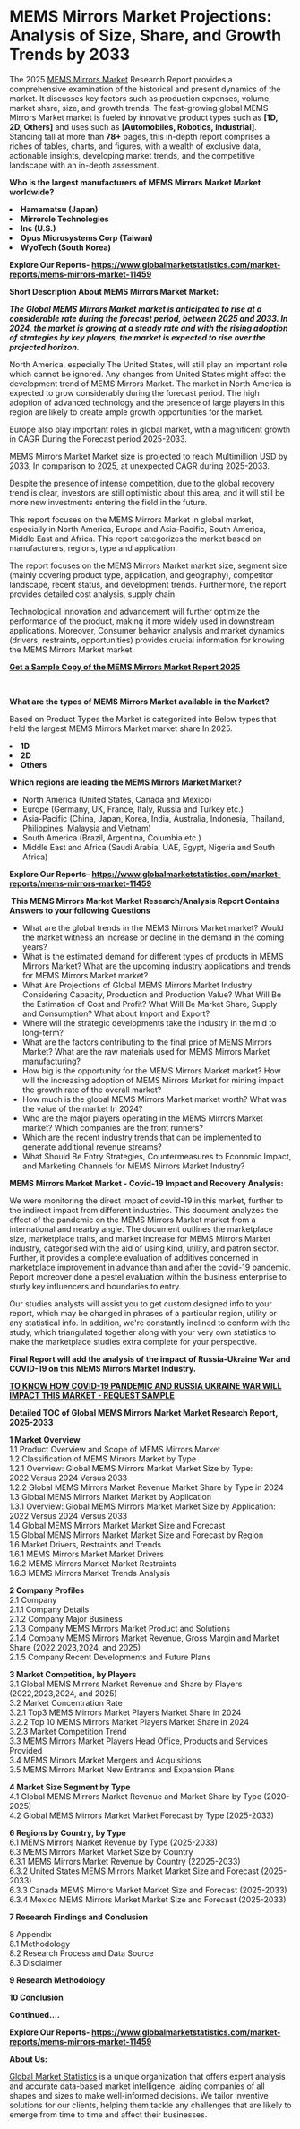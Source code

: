 <H1>MEMS Mirrors Market Projections: Analysis of Size, Share, and Growth Trends by 2033</H1><p>The 2025 <a href="https://www.globalmarketstatistics.com/market-reports/mems-mirrors-market-11459">MEMS Mirrors Market</a> Research Report provides a comprehensive examination of the historical and present dynamics of the market. It discusses key factors such as production expenses, volume, market share, size, and growth trends. The fast-growing global MEMS Mirrors Market market is fueled by innovative product types such as <strong>[1D, 2D, Others]</strong> and uses such as <strong>[Automobiles, Robotics, Industrial]</strong>. Standing tall at more than <strong>78+</strong> pages, this in-depth report comprises a riches of tables, charts, and figures, with a wealth of exclusive data, actionable insights, developing market trends, and the competitive landscape with an in-depth assessment.</p><p><strong>Who is the largest manufacturers of MEMS Mirrors Market Market worldwide?</strong></p><p><strong><li>Hamamatsu (Japan)<li>Mirrorcle Technologies<li>Inc (U.S.)<li>Opus Microsystems Corp (Taiwan)<li>WyoTech (South Korea)</strong></p><p><strong>Explore Our Reports-&nbsp;<a href="https://wordhtml.com/">https://www.globalmarketstatistics.com/market-reports/mems-mirrors-market-11459</a></strong></p><p><strong>Short Description About MEMS Mirrors Market Market:</strong></p><p><strong><em>The Global MEMS Mirrors Market market is anticipated to rise at a considerable rate during the forecast period, between 2025 and 2033. In 2024, the market is growing at a steady rate and with the rising adoption of strategies by key players, the market is expected to rise over the projected horizon.</em></strong></p><p>North America, especially The United States, will still play an important role which cannot be ignored. Any changes from United States might affect the development trend of MEMS Mirrors Market. The market in North America is expected to grow considerably during the forecast period. The high adoption of advanced technology and the presence of large players in this region are likely to create ample growth opportunities for the market.</p><p>Europe also play important roles in global market, with a magnificent growth in CAGR During the Forecast period 2025-2033.</p><p>MEMS Mirrors Market Market size is projected to reach Multimillion USD by 2033, In comparison to 2025, at unexpected CAGR during 2025-2033.</p><p>Despite the presence of intense competition, due to the global recovery trend is clear, investors are still optimistic about this area, and it will still be more new investments entering the field in the future.</p><p>This report focuses on the MEMS Mirrors Market in global market, especially in North America, Europe and Asia-Pacific, South America, Middle East and Africa. This report categorizes the market based on manufacturers, regions, type and application.</p><p>The report focuses on the MEMS Mirrors Market market size, segment size (mainly covering product type, application, and geography), competitor landscape, recent status, and development trends. Furthermore, the report provides detailed cost analysis, supply chain.</p><p>Technological innovation and advancement will further optimize the performance of the product, making it more widely used in downstream applications. Moreover, Consumer behavior analysis and market dynamics (drivers, restraints, opportunities) provides crucial information for knowing the MEMS Mirrors Market market.</p><p><strong><a href="https://www.globalmarketstatistics.com/market-reports/mems-mirrors-market-11459">Get a Sample Copy of the MEMS Mirrors Market Report 2025</a></strong></p><p>&nbsp;</p><p><strong>What are the types of MEMS Mirrors Market available in the Market?</strong></p><p>Based on Product Types the Market is categorized into Below types that held the largest MEMS Mirrors Market market share In 2025.</p><p><strong><li>1D<li>2D<li>Others</strong></p><p><strong>Which regions are leading the MEMS Mirrors Market Market?</strong></p><ul><li>North America (United States, Canada and Mexico)</li><li>Europe (Germany, UK, France, Italy, Russia and Turkey etc.)</li><li>Asia-Pacific (China, Japan, Korea, India, Australia, Indonesia, Thailand, Philippines, Malaysia and Vietnam)</li><li>South America (Brazil, Argentina, Columbia etc.)</li><li>Middle East and Africa (Saudi Arabia, UAE, Egypt, Nigeria and South Africa)</li></ul><p><strong>Explore Our Reports&ndash;&nbsp;<a href="https://www.globalmarketstatistics.com/market-reports/mems-mirrors-market-11459">https://www.globalmarketstatistics.com/market-reports/mems-mirrors-market-11459</a></strong></p><p><strong>&nbsp;This MEMS Mirrors Market Market Research/Analysis Report Contains Answers to your following Questions</strong></p><ul><li>What are the global trends in the MEMS Mirrors Market market? Would the market witness an increase or decline in the demand in the coming years?</li><li>What is the estimated demand for different types of products in MEMS Mirrors Market? What are the upcoming industry applications and trends for MEMS Mirrors Market market?</li><li>What Are Projections of Global MEMS Mirrors Market Industry Considering Capacity, Production and Production Value? What Will Be the Estimation of Cost and Profit? What Will Be Market Share, Supply and Consumption? What about Import and Export?</li><li>Where will the strategic developments take the industry in the mid to long-term?</li><li>What are the factors contributing to the final price of MEMS Mirrors Market? What are the raw materials used for MEMS Mirrors Market manufacturing?</li><li>How big is the opportunity for the MEMS Mirrors Market market? How will the increasing adoption of MEMS Mirrors Market for mining impact the growth rate of the overall market?</li><li>How much is the global MEMS Mirrors Market market worth? What was the value of the market In 2024?</li><li>Who are the major players operating in the MEMS Mirrors Market market? Which companies are the front runners?</li><li>Which are the recent industry trends that can be implemented to generate additional revenue streams?</li><li>What Should Be Entry Strategies, Countermeasures to Economic Impact, and Marketing Channels for MEMS Mirrors Market Industry?</li></ul><p><strong>MEMS Mirrors Market Market - Covid-19 Impact and Recovery Analysis:</strong></p><p>We were monitoring the direct impact of covid-19 in this market, further to the indirect impact from different industries. This document analyzes the effect of the pandemic on the MEMS Mirrors Market market from a international and nearby angle. The document outlines the marketplace size, marketplace traits, and market increase for MEMS Mirrors Market industry, categorised with the aid of using kind, utility, and patron sector. Further, it provides a complete evaluation of additives concerned in marketplace improvement in advance than and after the covid-19 pandemic. Report moreover done a pestel evaluation within the business enterprise to study key influencers and boundaries to entry.</p><p>Our studies analysts will assist you to get custom designed info to your report, which may be changed in phrases of a particular region, utility or any statistical info. In addition, we're constantly inclined to conform with the study, which triangulated together along with your very own statistics to make the marketplace studies extra complete for your perspective.</p><p><strong>Final Report will add the analysis of the impact of Russia-Ukraine War and COVID-19 on this MEMS Mirrors Market Industry.</strong></p><p><strong><a href="https://www.globalmarketstatistics.com/market-reports/mems-mirrors-market-11459">TO KNOW HOW COVID-19 PANDEMIC AND RUSSIA UKRAINE WAR WILL IMPACT THIS MARKET - REQUEST SAMPLE</a></strong></p><p><strong>Detailed TOC of Global MEMS Mirrors Market Market Research Report, 2025-2033</strong></p><p><strong>1 Market Overview</strong><br /> 1.1 Product Overview and Scope of MEMS Mirrors Market<br /> 1.2 Classification of MEMS Mirrors Market by Type<br /> 1.2.1 Overview: Global MEMS Mirrors Market Market Size by Type: 2022&nbsp;Versus 2024 Versus 2033<br /> 1.2.2 Global MEMS Mirrors Market Revenue Market Share by Type in 2024<br /> 1.3 Global MEMS Mirrors Market Market by Application<br /> 1.3.1 Overview: Global MEMS Mirrors Market Market Size by Application: 2022&nbsp;Versus 2024 Versus 2033<br /> 1.4 Global MEMS Mirrors Market Market Size and Forecast<br /> 1.5 Global MEMS Mirrors Market Market Size and Forecast by Region<br /> 1.6 Market Drivers, Restraints and Trends<br /> 1.6.1 MEMS Mirrors Market Market Drivers<br /> 1.6.2 MEMS Mirrors Market Market Restraints<br /> 1.6.3 MEMS Mirrors Market Trends Analysis</p><p><strong>2 Company Profiles</strong><br /> 2.1 Company<br /> 2.1.1 Company Details<br /> 2.1.2 Company Major Business<br /> 2.1.3 Company MEMS Mirrors Market Product and Solutions<br /> 2.1.4 Company MEMS Mirrors Market Revenue, Gross Margin and Market Share (2022,2023,2024, and 2025)<br /> 2.1.5 Company Recent Developments and Future Plans</p><p><strong>3 Market Competition, by Players</strong><br /> 3.1 Global MEMS Mirrors Market Revenue and Share by Players (2022,2023,2024, and 2025)<br /> 3.2 Market Concentration Rate<br /> 3.2.1 Top3 MEMS Mirrors Market Players Market Share in 2024<br /> 3.2.2 Top 10 MEMS Mirrors Market Players Market Share in 2024<br /> 3.2.3 Market Competition Trend<br /> 3.3 MEMS Mirrors Market Players Head Office, Products and Services Provided<br /> 3.4 MEMS Mirrors Market Mergers and Acquisitions<br /> 3.5 MEMS Mirrors Market New Entrants and Expansion Plans</p><p><strong>4 Market Size Segment by Type</strong><br /> 4.1 Global MEMS Mirrors Market Revenue and Market Share by Type (2020-2025)<br /> 4.2 Global MEMS Mirrors Market Market Forecast by Type (2025-2033)</p><p><strong>6 Regions by Country, by Type</strong><br /> 6.1 MEMS Mirrors Market Revenue by Type (2025-2033)<br /> 6.3 MEMS Mirrors Market Market Size by Country<br /> 6.3.1 MEMS Mirrors Market Revenue by Country (22025-2033)<br /> 6.3.2 United States MEMS Mirrors Market Market Size and Forecast (2025-2033)<br /> 6.3.3 Canada MEMS Mirrors Market Market Size and Forecast (2025-2033)<br /> 6.3.4 Mexico MEMS Mirrors Market Market Size and Forecast (2025-2033)</p><p><strong>7 Research Findings and Conclusion</strong></p><p>8 Appendix<br /> 8.1 Methodology<br /> 8.2 Research Process and Data Source<br /> 8.3 Disclaimer</p><p><strong>9 Research Methodology</strong></p><p><strong>10 Conclusion</strong></p><p><strong>Continued&hellip;.</strong></p><p><strong>Explore Our Reports-&nbsp;<a href="MEMS Mirrors Market">https://www.globalmarketstatistics.com/market-reports/mems-mirrors-market-11459</a></strong></p><p><strong>About Us:</strong></p><p><a href="https://www.globalmarketstatistics.com/">Global Market Statistics</a>&nbsp;is a unique organization that offers expert analysis and accurate data-based market intelligence, aiding companies of all shapes and sizes to make well-informed decisions. We tailor inventive solutions for our clients, helping them tackle any challenges that are likely to emerge from time to time and affect their businesses.</p><p>&nbsp;</p>
